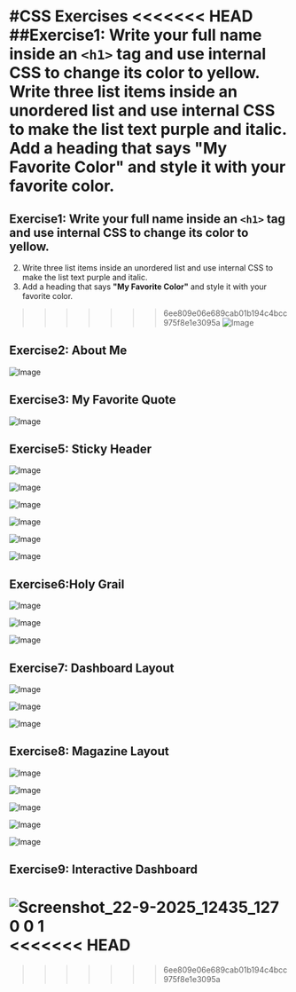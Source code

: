 #CSS Exercises
<<<<<<< HEAD
##Exercise1:  Write your full name inside an `<h1>` tag and use internal CSS to change its color to yellow.  Write three list items inside an unordered list and use internal CSS to make the list text purple and italic. Add a heading that says **"My Favorite Color"** and style it with your favorite color.
=======

## Exercise1:  Write your full name inside an `<h1>` tag and use internal CSS to change its color to yellow.  
2. Write three list items inside an unordered list and use internal CSS to make the list text purple and italic.  
3. Add a heading that says **"My Favorite Color"** and style it with your favorite color.
>>>>>>> 6ee809e06e689cab01b194c4bcc975f8e1e3095a
![Image](https://github.com/user-attachments/assets/96ea8a9c-b3ac-45b3-a69c-ae789eb103b0)

## Exercise2: About Me
![Image](https://github.com/user-attachments/assets/a8927ff4-838d-4811-bf5f-51a259e06499)

## Exercise3: My Favorite Quote
![Image](https://github.com/user-attachments/assets/869bbfac-93ac-410e-b97a-b7058e2055c5)

## Exercise5: Sticky Header
![Image](https://github.com/user-attachments/assets/8b7282a1-04fe-4576-aeea-17ead2c6abe9)

![Image](https://github.com/user-attachments/assets/c97ab9fa-a0d9-4803-a42f-a7d47a2b683c)

![Image](https://github.com/user-attachments/assets/5f283a68-ea84-40da-a602-b8d49c827eaf)

![Image](https://github.com/user-attachments/assets/b6aea069-e952-4c5d-9156-cdff0fa3a6d8)

![Image](https://github.com/user-attachments/assets/b84c53bb-cdce-4cb3-8eba-b91e5fd6a867)

![Image](https://github.com/user-attachments/assets/bbb07e60-48bd-40c7-a7f1-c7ebb990bc6c)

## Exercise6:Holy Grail
![Image](https://github.com/user-attachments/assets/4d7f0efb-a441-4a52-8d66-cb503180f34d)

![Image](https://github.com/user-attachments/assets/51645c0b-53f5-4ca2-a440-83efa164cf65)

![Image](https://github.com/user-attachments/assets/a4ac996f-82ed-4427-b4ec-7d22d209a966)

## Exercise7: Dashboard Layout
![Image](https://github.com/user-attachments/assets/3aca7a00-f6f1-4e83-bd7d-02a00abe455a)

![Image](https://github.com/user-attachments/assets/eb726bf6-84b9-4c59-bbfa-06097c6bee96)

![Image](https://github.com/user-attachments/assets/3540520b-f6ef-4f9c-8109-973f4d5f3647)

## Exercise8: Magazine Layout
![Image](https://github.com/user-attachments/assets/22e31d50-8d19-41b1-ae14-07d5c05c8f64)

![Image](https://github.com/user-attachments/assets/85a23107-28a0-4797-bc13-134b4b0b8baa)

![Image](https://github.com/user-attachments/assets/1d578719-816d-4295-820a-9412e9b77bc1)

![Image](https://github.com/user-attachments/assets/b3d45544-32bc-408c-9748-390c1be6b7e5)

![Image](https://github.com/user-attachments/assets/e5b756f3-57fd-4546-b309-2ddc71326e06)


## Exercise9: Interactive Dashboard
![Screenshot_22-9-2025_12435_127 0 0 1](https://github.com/user-attachments/assets/ef96f94b-c669-4058-88a8-152c4d315ae5)
<<<<<<< HEAD
=======




>>>>>>> 6ee809e06e689cab01b194c4bcc975f8e1e3095a










